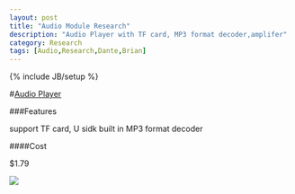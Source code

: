 ```yaml
---
layout: post
title: "Audio Module Research"
description: "Audio Player with TF card, MP3 format decoder,amplifer"
category: Research
tags: [Audio,Research,Dante,Brian]
---
```

{% include JB/setup %}

#[Audio Player](http://www.ebay.com/itm/TF-card-U-disk-MP3-Format-decoder-board-module-amplifier-decoding-audio-Player-/331509915652?hash=item4d2f87e004)


###Features

support TF card, U sidk
built in MP3 format decoder

####Cost

$1.79

<img src="\assets\FlowChart\AudioPlayer.jpg">